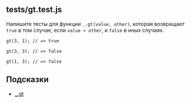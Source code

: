 ## tests/gt.test.js

Напишите тесты для функции `_.gt(value, other)`, которая возвращает `true` в том случае, если `value > other`, и `false` в иных случаях.

```
gt(3, 1); // => true

gt(3, 3); // => false

gt(1, 3); // => false
```

## Подсказки

* [_.gt](https://lodash.com/docs/4.17.11#gt)
